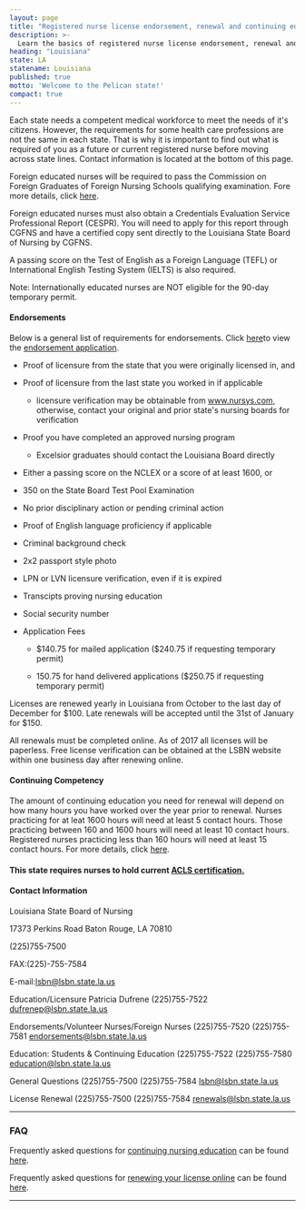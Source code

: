 ```yaml
---
layout: page
title: "Registered nurse license endorsement, renewal and continuing education in Louisiana | ACLS Training Center"
description: >-
  Learn the basics of registered nurse license endorsement, renewal and continuing education in Louisiana.
heading: "Louisiana"
state: LA
statename: Louisiana
published: true
motto: 'Welcome to the Pelican state!'
compact: true
---
```


Each state needs a competent medical workforce to meet the needs of it's
citizens. However, the requirements for some health care professions are
not the same in each state. That is why it is important to find out what
is required of you as a future or current registered nurse before moving
across state lines. Contact information is located at the bottom of this
page.

Foreign educated nurses will be required to pass the Commission on
Foreign Graduates of Foreign Nursing Schools qualifying examination.
Fore more details, click [here](https://www.cgfns.org/).

Foreign educated nurses must also obtain a Credentials Evaluation
Service Professional Report (CESPR). You will need to apply for this
report through CGFNS and have a certified copy sent directly to the
Louisiana State Board of Nursing by CGFNS.

A passing score on the Test of English as a Foreign Language (TEFL) or
International English Testing System (IELTS) is also required.

Note: Internationally educated nurses are NOT eligible for the 90-day
temporary permit.

#### Endorsements

Below is a general list of requirements for endorsements. Click
[here](https://www.lsbn.state.la.us/Portals/1/Documents/Forms/RNEndorsementApplication.pdf)to
view the [endorsement
application](https://www.lsbn.state.la.us/Portals/1/Documents/Forms/RNEndorsementApplication.pdf).

-   Proof of licensure from the state that you were originally licensed
    in, and

-   Proof of licensure from the last state you worked in if applicable

    -   licensure verification may be obtainable from www.nursys.com,
        otherwise, contact your original and prior state's nursing
        boards for verification

-   Proof you have completed an approved nursing program

    -   Excelsior graduates should contact the Louisiana Board directly

-   Either a passing score on the NCLEX or a score of at least 1600, or

-   350 on the State Board Test Pool Examination

-   No prior disciplinary action or pending criminal action

-   Proof of English language proficiency if applicable

-   Criminal background check

-   2x2 passport style photo

-   LPN or LVN licensure verification, even if it is expired

-   Transcipts proving nursing education

-   Social security number

-   Application Fees

    -   \$140.75 for mailed application (\$240.75 if requesting
        temporary permit)

    -   150.75 for hand delivered applications (\$250.75 if requesting
        temporary permit)

Licenses are renewed yearly in Louisiana from October to the last day of
December for \$100. Late renewals will be accepted until the 31st of
January for \$150.

All renewals must be completed online. As of 2017 all licenses will be
paperless. Free license verification can be obtained at the LSBN website
within one business day after renewing online.

#### Continuing Competency

The amount of continuing education you need for renewal will depend on
how many hours you have worked over the year prior to renewal. Nurses
practicing for at leat 1600 hours will need at least 5 contact hours.
Those practicing between 160 and 1600 hours will need at least 10
contact hours. Registered nurses practicing less than 160 hours will
need at least 15 contact hours. For more details, click
[here](https://www.lsbn.state.la.us/Portals/1/Documents/Forms/CEReq.pdf).

#### This state requires nurses to hold current [ACLS certification.](https://www.acls.net/louisiana-acls-pals-bls.htm)

#### Contact Information

Louisiana State Board of Nursing

17373 Perkins Road
Baton Rouge, LA 70810

(225)755-7500

FAX:(225)-755-7584

E-mail:lsbn@lsbn.state.la.us

Education/Licensure Patricia Dufrene (225)755-7522
dufrenep@lsbn.state.la.us

Endorsements/Volunteer Nurses/Foreign Nurses (225)755-7520 (225)755-7581
endorsements@lsbn.state.la.us

Education: Students & Continuing Education (225)755-7522 (225)755-7580
education@lsbn.state.la.us

General Questions (225)755-7500 (225)755-7584 lsbn@lsbn.state.la.us

License Renewal (225)755-7500 (225)755-7584 renewals@lsbn.state.la.us

* * * * *

### FAQ

Frequently asked questions for [continuing nursing
education](https://www.lsbn.state.la.us/FAQS/ContinuingEducation(CE)AuditFAQ.aspx)
can be found
[here](https://www.lsbn.state.la.us/FAQS/ContinuingEducation(CE)AuditFAQ.aspx).

Frequently asked questions for [renewing your license
online](https://www.lsbn.state.la.us/FAQS/OnlineLicenseRenewalFAQ.aspx)
can be found
[here](https://www.lsbn.state.la.us/FAQS/OnlineLicenseRenewalFAQ.aspx).

* * * * *
